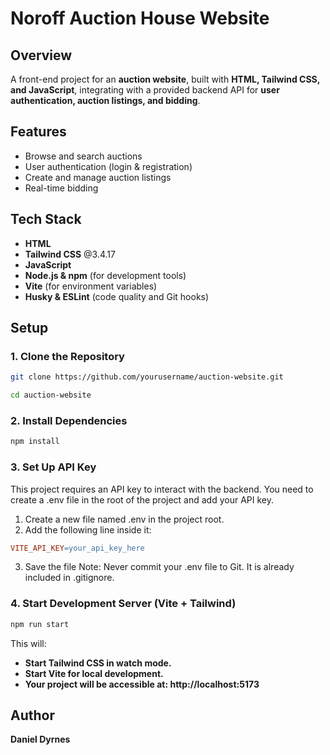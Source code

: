 # Noroff Auction House Website

## Overview

A front-end project for an **auction website**, built with **HTML, Tailwind CSS, and JavaScript**, integrating with a provided backend API for **user authentication, auction listings, and bidding**.

## Features

- Browse and search auctions
- User authentication (login & registration)
- Create and manage auction listings
- Real-time bidding

## Tech Stack

- **HTML**
- **Tailwind CSS** @3.4.17
- **JavaScript**
- **Node.js & npm** (for development tools)
- **Vite** (for environment variables)
- **Husky & ESLint** (code quality and Git hooks)

## Setup

### 1. Clone the Repository

```sh
git clone https://github.com/yourusername/auction-website.git
```

```sh
cd auction-website
```

### 2. Install Dependencies

```sh
npm install
```

### 3. Set Up API Key

This project requires an API key to interact with the backend. You need to create a .env file in the root of the project and add your API key.

1. Create a new file named .env in the project root.
2. Add the following line inside it:

```makefile
VITE_API_KEY=your_api_key_here
```

3. Save the file
   Note: Never commit your .env file to Git. It is already included in .gitignore.

### 4. Start Development Server (Vite + Tailwind)

```sh
npm run start
```

This will:

- **Start Tailwind CSS in watch mode.**
- **Start Vite for local development.**
- **Your project will be accessible at: http://localhost:5173**

## Author

**Daniel Dyrnes**

<!-- # Noroff Auction House Website

## Overview

**Work in progress: Estimated Completion Date:** February 5, 2025

A front-end project for an **auction website**, built with **HTML, Tailwind CSS, and JavaScript**, integrating with a provided backend API for **user authentication, auction listings, and bidding**.

## Features

- Browse and search auctions
- User authentication (login & registration)
- Create and manage auction listings
- Real-time bidding

## Tech Stack

- **HTML**
- **Tailwind** CSS@3.4.17
- **JavaScript**
- **Node.js & npm** (for development tools)
- **Husky & ESLint** (code quality and Git hooks)

## Setup

1. Clone the repository:
   ```sh
   git clone https://github.com/yourusername/auction-website.git
   ```
2. Install dependencies:
   ```sh
   npm install
   ```
3. Start Tailwind CSS:
   ```sh
   npm start
   ```
   This will watch for file changes and automatically rebuild Tailwind when you save a file

## Author

**Daniel Dyrnes** -->
